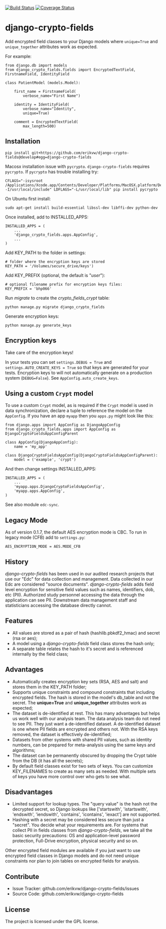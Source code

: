 [![Build Status](https://travis-ci.org/erikvw/django-crypto-fields.svg?branch=develop)](https://travis-ci.org/erikvw/django-crypto-fields)
[![Coverage Status](https://coveralls.io/repos/erikvw/django-crypto-fields/badge.svg)](https://coveralls.io/r/erikvw/django-crypto-fields)

# django-crypto-fields

Add encrypted field classes to your Django models where `unique=True` and `unique_together` attributes work as expected.

For example:

	from django.db import models
	from django_crypto_fields.fields import EncryptedTextField, FirstnameField, IdentityField

	class PatientModel (models.Model):

	    first_name = FirstnameField(
	        verbose_name="First Name")

	    identity = IdentityField(
	        verbose_name="Identity",
	        unique=True)

	    comment = EncryptedTextField(
	        max_length=500)

## Installation

    pip install git+https://github.com/erikvw/django-crypto-fields@develop#egg=django-crypto-fields

Macosx installation issue with `pycrypto`. `django-crypto-fields` requires `pycrypto`. If `pycrypto` has trouble installing try:

    CFLAGS="-isysroot /Applications/Xcode.app/Contents/Developer/Platforms/MacOSX.platform/Developer/SDKs/MacOSX10.11.sdk -I/usr/local/include" LDFLAGS="-L/usr/local/lib" pip install pycrypto

On Ubuntu first install:
    
    sudo apt-get install build-essential libssl-dev libffi-dev python-dev

Once installed, add to INSTALLED_APPS:

	INSTALLED_APPS = (
		...
	    'django_crypto_fields.apps.AppConfig',
	    ...
	)

Add KEY_PATH to the folder in settings:

    # folder where the encryption keys are stored
    KEY_PATH = '/Volumes/secure_drive/keys')

Add KEY_PREFIX (optional, the default is "_user_"):

	# optional filename prefix for encryption keys files:
	KEY_PREFIX = 'bhp066'

Run _migrate_ to create the _crypto_fields_crypt_ table:

    python manage.py migrate django_crypto_fields

Generate encryption keys:

    python manage.py generate_keys


## Encryption keys

Take care of the encryption keys!

In your tests you can set `settings.DEBUG = True` and `settings.AUTO_CREATE_KEYS = True` so that keys are generated for your tests. Encryption keys to will not automatically generate on a production system (`DEBUG=False`). See `AppConfig.auto_create_keys`.

## Using a custom `Crypt` model

To use a custom `Crypt` model, as is required if the `Crypt` model is used in data synchronization, declare a tuple to reference the model on the `AppConfig`. If you have an app `myapp` then you `apps.py` might look like this:

    from django.apps import AppConfig as DjangoAppConfig
    from django_crypto_fields.apps import AppConfig as DjangoCryptoFieldsAppConfigParent
    
    class AppConfig(DjangoAppConfig):
        name = 'my_app'

    class DjangoCryptoFieldsAppConfig(DjangoCryptoFieldsAppConfigParent):
        model = ('example', 'crypt')
    
    
And then change settings INSTALLED_APPS:

    INSTALLED_APPS = (
        ...
        'myapp.apps.DjangoCryptoFieldsAppConfig',
        'myapp.apps.AppConfig',
    )
        
See also module `edc-sync`.

## Legacy Mode

As of version 0.1.7, the default AES encryption mode is CBC. To run in legacy mode (CFB) add to `settings.py`:

    AES_ENCRYPTION_MODE = AES.MODE_CFB


## History

_django-crypto-fields_ has been used in our audited research projects that use our "Edc" for data collection and management. Data collected in our Edc are considered "source documents". _django-crypto-fields_ adds field level encryption for sensitive field values such as names, identifiers, dob, etc (PII). Authorized study personnel accessing the data through the application can see PII. Downstream data management staff and statisticians accessing the database directly cannot.

## Features

- All values are stored as a pair of hash (hashlib.pbkdf2_hmac) and secret (rsa or aes);
- A model using a _django-crypto-fields_ field class stores the hash only;
- A separate table relates the hash to it's secret and is referenced internally by the field class;

## Advantages

- Automatically creates encryption key sets (RSA, AES and salt) and stores them in the KEY_PATH folder;
- Supports unique constraints and compound constraints that including encrypted fields. The hash is stored in the model's db_table and not the secret. The __unique=True__ and __unique_together__ attributes work as expected;
- The dataset is de-identified at rest. This has many advantages but helps us work well with our analysis team. The data analysis team do not need to see PII. They just want a de-identified dataset. A de-identified dataset is one where PII fields are encrypted and others not. With the RSA keys removed, the dataset is effectively de-identified;
- Datasets from other systems with shared PII values, such as identity numbers, can be prepared for meta-analysis using the same keys and algorithms;
- The dataset can be permanently obscured by dropping the Crypt table from the DB (it has all the secrets);
- By default field classes exist for two sets of keys. You can customize KEY_FILENAMES to create as many sets as needed. With multiple sets of keys you have more control over who gets to see what.

## Disadvantages

- Limited support for lookup types. The "query value" is the hash not the decrypted secret, so Django lookups like ['startswith', 'istartswith', 'endswith', 'iendswith', 'contains', 'icontains', 'iexact'] are not supported.
- Hashing with a secret may be considered less secure than just a "secret". You decide what your requirements are. For systems that collect PII in fields classes from _django-crypto-fields_, we take all the basic security precautions: OS and application-level password protection, Full-Drive encryption, physical security and so on.  

Other encrypted field modules are available if you just want to use encrypted field classes in Django models and do not need unique constraints nor plan to join tables on encrypted fields for analysis.

## Contribute

- Issue Tracker: github.com/erikvw/django-crypto-fields/issues
- Source Code: github.com/erikvw/django-crypto-fields

## License

The project is licensed under the GPL license.
